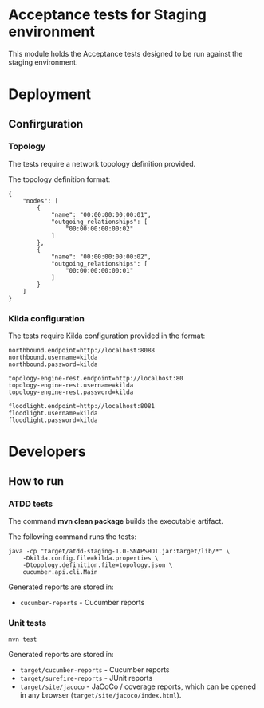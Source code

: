 # Acceptance tests for Staging environment
This module holds the Acceptance tests designed to be run against the staging environment.

# Deployment
## Confirguration
### Topology
The tests require a network topology definition provided.

The topology definition format:
```
{
    "nodes": [
        {
            "name": "00:00:00:00:00:01",
            "outgoing_relationships": [
                "00:00:00:00:00:02"
            ]
        },
        {
            "name": "00:00:00:00:00:02",
            "outgoing_relationships": [
                "00:00:00:00:00:01"
            ]
        }
    ]
}
```

### Kilda configuration
The tests require Kilda configuration provided in the format:
```
northbound.endpoint=http://localhost:8088
northbound.username=kilda
northbound.password=kilda

topology-engine-rest.endpoint=http://localhost:80
topology-engine-rest.username=kilda
topology-engine-rest.password=kilda

floodlight.endpoint=http://localhost:8081
floodlight.username=kilda
floodlight.password=kilda
```

# Developers
## How to run 
### ATDD tests
The command __mvn clean package__ builds the executable artifact.

The following command runs the tests:

    java -cp "target/atdd-staging-1.0-SNAPSHOT.jar:target/lib/*" \
        -Dkilda.config.file=kilda.properties \
        -Dtopology.definition.file=topology.json \
        cucumber.api.cli.Main

Generated reports are stored in:
* ```cucumber-reports``` - Cucumber reports

### Unit tests

    mvn test

Generated reports are stored in:
* ```target/cucumber-reports``` - Cucumber reports
* ```target/surefire-reports``` - JUnit reports
* ```target/site/jacoco``` - JaCoCo / coverage reports, which can be opened in any browser (```target/site/jacoco/index.html```).

